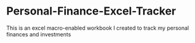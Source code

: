 # Personal-Finance-Excel-Tracker
This is an excel macro-enabled workbook I created to track my personal finances and investments
